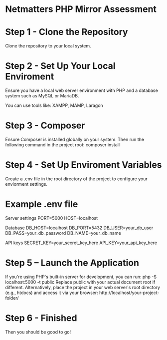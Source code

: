# Netmatters PHP Mirror Assessment

# Step 1 - Clone the Repository
Clone the repository to your local system.

# Step 2 - Set Up Your Local Enviroment
Ensure you have a local web server environment with PHP and a database system such as MySQL or MariaDB.

You can use tools like: XAMPP, MAMP, Laragon

# Step 3 - Composer
Ensure Composer is installed globally on your system. Then run the following command in the project root: composer install

# Step 4 - Set Up Enviroment Variables
Create a .env file in the root directory of the project to configure your enviorment settings.

# Example .env file
Server settings
PORT=5000
HOST=localhost

Database
DB_HOST=localhost
DB_PORT=5432
DB_USER=your_db_user
DB_PASS=your_db_password
DB_NAME=your_db_name

API keys
SECRET_KEY=your_secret_key_here
API_KEY=your_api_key_here

# Step 5 – Launch the Application
If you're using PHP's built-in server for development, you can run: php -S localhost:5000 -t public 
Replace public with your actual document root if different.
Alternatively, place the project in your web server's root directory (e.g., htdocs) and access it via your browser: http://localhost/your-project-folder/

# Step 6 - Finished
Then you should be good to go!
